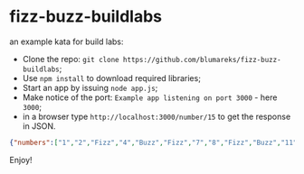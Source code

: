 # fizz-buzz-buildlabs
an example kata for build labs: 

 - Clone the repo: `git clone https://github.com/blumareks/fizz-buzz-buildlabs`;
 - Use `npm install` to download required libraries;
 - Start an app by issuing `node app.js`;
 - Make notice of the port: `Example app listening on port 3000` - here `3000`;
 - in a browser type `http://localhost:3000/number/15` to get the response in JSON.
 
 ```JSON
 {"numbers":["1","2","Fizz","4","Buzz","Fizz","7","8","Fizz","Buzz","11","Fizz","13","14","FizzBuzz"]}
 ```
 
 Enjoy!
 
